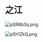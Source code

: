 # 之江



![pSR8b3q.png](https://s1.ax1x.com/2023/02/08/pSR8b3q.png)

![pSh1ZkQ.png](https://s1.ax1x.com/2023/02/10/pSh1ZkQ.png)

